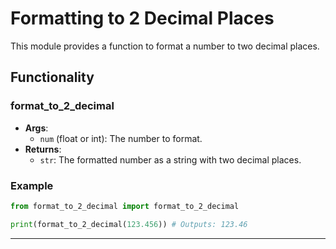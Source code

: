 
# Formatting to 2 Decimal Places

This module provides a function to format a number to two decimal places.

## Functionality

### format_to_2_decimal

- **Args**:
  - `num` (float or int): The number to format.
- **Returns**:
  - `str`: The formatted number as a string with two decimal places.
  
### Example
```python
from format_to_2_decimal import format_to_2_decimal

print(format_to_2_decimal(123.456)) # Outputs: 123.46
```

---
